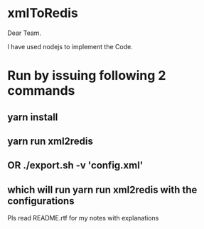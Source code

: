 # xmlToRedis
Dear Team.

I have used nodejs to implement the Code.

# Run by issuing following 2 commands

## yarn install
## yarn run xml2redis
## OR ./export.sh -v 'config.xml'
## which will run yarn run xml2redis with the configurations

Pls read README.rtf for my notes with explanations
